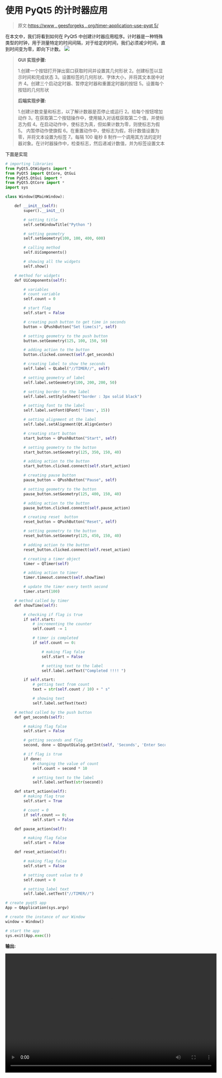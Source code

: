 # 使用 PyQt5 的计时器应用

> 原文:[https://www . geesforgeks . org/timer-application-use-pyqt 5/](https://www.geeksforgeeks.org/timer-application-using-pyqt5/)

在本文中，我们将看到如何在 PyQt5 中创建计时器应用程序。计时器是一种特殊类型的时钟，用于测量特定的时间间隔，对于给定的时间，我们必须减少时间，直到时间变为零，即向下计数。
![](img/3fd770d9252d7a7960516fe93a786e37.png)

> **GUI 实现步骤:**
> 
> 1.创建一个按钮打开弹出窗口获取时间并设置其几何形状
> 2。创建标签以显示时间和完成状态
> 3。设置标签的几何形状、字体大小，并将其文本居中对齐
> 4。创建三个启动定时器、暂停定时器和重置定时器的按钮
> 5。设置每个按钮的几何形状
> 
> **后端实现步骤:**
> 
> 1.创建计数变量和标志，以了解计数器是否停止或运行
> 2。给每个按钮增加动作
> 3。在获取第二个按钮操作中，使用输入对话框获取第二个值，并使标志为假
> 4。在启动动作中，使标志为真，但如果计数为零，则使标志为假
> 5。
> 内暂停动作使旗假 6。在重置动作中，使标志为假，将计数值设置为零，并将文本设置为标签
> 7。每隔 100 毫秒
> 8 制作一个调用其方法的定时器对象。在计时器操作中，检查标志，然后递减计数值，并为标签设置文本

下面是实现

```py
# importing libraries
from PyQt5.QtWidgets import * 
from PyQt5 import QtCore, QtGui
from PyQt5.QtGui import * 
from PyQt5.QtCore import * 
import sys

class Window(QMainWindow):

    def __init__(self):
        super().__init__()

        # setting title
        self.setWindowTitle("Python ")

        # setting geometry
        self.setGeometry(100, 100, 400, 600)

        # calling method
        self.UiComponents()

        # showing all the widgets
        self.show()

    # method for widgets
    def UiComponents(self):

        # variables
        # count variable
        self.count = 0

        # start flag
        self.start = False

        # creating push button to get time in seconds
        button = QPushButton("Set time(s)", self)

        # setting geometry to the push button
        button.setGeometry(125, 100, 150, 50)

        # adding action to the button
        button.clicked.connect(self.get_seconds)

        # creating label to show the seconds
        self.label = QLabel("//TIMER//", self)

        # setting geometry of label
        self.label.setGeometry(100, 200, 200, 50)

        # setting border to the label
        self.label.setStyleSheet("border : 3px solid black")

        # setting font to the label
        self.label.setFont(QFont('Times', 15))

        # setting alignment ot the label
        self.label.setAlignment(Qt.AlignCenter)

        # creating start button
        start_button = QPushButton("Start", self)

        # setting geometry to the button
        start_button.setGeometry(125, 350, 150, 40)

        # adding action to the button
        start_button.clicked.connect(self.start_action)

        # creating pause button
        pause_button = QPushButton("Pause", self)

        # setting geometry to the button
        pause_button.setGeometry(125, 400, 150, 40)

        # adding action to the button
        pause_button.clicked.connect(self.pause_action)

        # creating reset  button
        reset_button = QPushButton("Reset", self)

        # setting geometry to the button
        reset_button.setGeometry(125, 450, 150, 40)

        # adding action to the button
        reset_button.clicked.connect(self.reset_action)

        # creating a timer object
        timer = QTimer(self)

        # adding action to timer
        timer.timeout.connect(self.showTime)

        # update the timer every tenth second
        timer.start(100)

    # method called by timer
    def showTime(self):

        # checking if flag is true
        if self.start:
            # incrementing the counter
            self.count -= 1

            # timer is completed
            if self.count == 0:

                # making flag false
                self.start = False

                # setting text to the label
                self.label.setText("Completed !!!! ")

        if self.start:
            # getting text from count
            text = str(self.count / 10) + " s"

            # showing text
            self.label.setText(text)

    # method called by the push button
    def get_seconds(self):

        # making flag false
        self.start = False

        # getting seconds and flag
        second, done = QInputDialog.getInt(self, 'Seconds', 'Enter Seconds:')

        # if flag is true
        if done:
            # changing the value of count
            self.count = second * 10

            # setting text to the label
            self.label.setText(str(second))

    def start_action(self):
        # making flag true
        self.start = True

        # count = 0
        if self.count == 0:
            self.start = False

    def pause_action(self):

        # making flag false
        self.start = False

    def reset_action(self):

        # making flag false
        self.start = False

        # setting count value to 0
        self.count = 0

        # setting label text
        self.label.setText("//TIMER//")

# create pyqt5 app
App = QApplication(sys.argv)

# create the instance of our Window
window = Window()

# start the app
sys.exit(App.exec())
```

**输出:**

<video class="wp-video-shortcode" id="video-400010-1" width="665" height="374" preload="metadata" controls=""><source type="video/mp4" src="https://media.geeksforgeeks.org/wp-content/uploads/20200417202034/screen_recorder_video_2020_17_4_20_19_16.mp4?_=1">[https://media.geeksforgeeks.org/wp-content/uploads/20200417202034/screen_recorder_video_2020_17_4_20_19_16.mp4](https://media.geeksforgeeks.org/wp-content/uploads/20200417202034/screen_recorder_video_2020_17_4_20_19_16.mp4)</video>